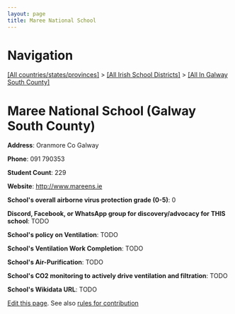 ```yaml
---
layout: page
title: Maree National School
---
```

# Navigation

[[All countries/states/provinces]](../../..) > [[All Irish School Districts]](../..) > [[All In Galway South County]](..)

# Maree National School (Galway South County)

**Address**: Oranmore Co Galway

**Phone**: 091 790353

**Student Count**: 229

**Website**: <http://www.mareens.ie>

**School's overall airborne virus protection grade (0-5)**: 0

**Discord, Facebook, or WhatsApp group for discovery/advocacy for THIS school**: TODO

**School's policy on Ventilation**: TODO

**School's Ventilation Work Completion**: TODO

**School's Air-Purification**: TODO

**School's CO2 monitoring to actively drive ventilation and filtration**: TODO

**School's Wikidata URL**: TODO


[Edit this page](https://github.com/ventilate-schools/Ireland/edit/main/./Galway_South_County/Maree_National_School.md). See also [rules for contribution](../../../contribution-rules/)